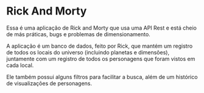 # Rick And Morty

Essa é uma aplicação de Rick and Morty que usa uma API Rest e está cheio de más práticas, bugs e problemas de dimensionamento.

A aplicação é um banco de dados, feito por Rick, que mantém um registro de todos os locais do universo (incluindo planetas e dimensões), juntamente com um registro de todos os personagens que foram vistos em cada local.

Ele também possui alguns filtros para facilitar a busca, além de um histórico de visualizações de personagens.
